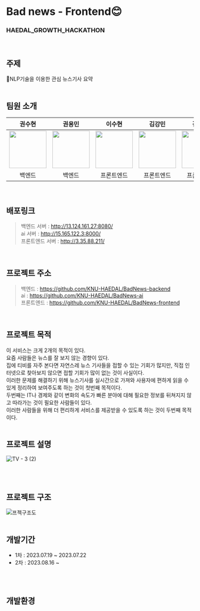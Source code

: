 # Bad news - Frontend😊
### HAEDAL_GROWTH_HACKATHON
<br>

## 주제
📰NLP기술을 이용한 관심 뉴스기사 요약
<br>
<br>

## 팀원 소개
| 권수현 | 권용민 | 이수현 | 김강민 | 김민주 |
| :-----: | :-----: | :-----: | :-----: | :-----: |
| [<img src="https://github.com/kwonssshyeon.png" width="100px">](https://github.com/kwonssshyeon) | [<img src="https://github.com/rnjs5540.png" width="100px">](https://github.com/rnjs5540) | [<img src="https://github.com/DingX2.png" width="100px">](https://github.com/DingX2) | [<img src="https://github.com/dobbymin.png" width="100px">](https://github.com/dobbymin) | [<img src="https://github.com/joojjang.png" width="100px">](https://github.com/joojjang) | 
| 백엔드 | 백엔드 | 프론트엔드 | 프론트엔드 | 프론트엔드
<br>

## 배포링크
> 백엔드 서버 : http://13.124.161.27:8080/
> <br>
> ai 서버 : http://15.165.122.3:8000/
> <br>
> 프론트엔드 서버 : http://3.35.88.211/
<br>

## 프로젝트 주소
> 백엔드 : https://github.com/KNU-HAEDAL/BadNews-backend
> <br>
> ai : https://github.com/KNU-HAEDAL/BadNews-ai
> <br>
> 프론트엔드 : https://github.com/KNU-HAEDAL/BadNews-frontend
<br>


## 프로젝트 목적
이 서비스는 크게 2개의 목적이 있다.
<br>
요즘 사람들은 뉴스를 잘 보지 않는 경향이 있다.
<br>
집에 티비를 자주 본다면 자연스레 뉴스 기사들을 접할 수 있는 기회가 많지만, 직접 인터넷으로 찾아보지 않으면 접할 기회가 많이 없는 것이 사실이다.
<br>
이러한 문제를 해결하기 위해 뉴스기사를 실시간으로 가져와 사용자에 편하게 읽을 수 있게 정리하여 보여주도록 하는 것이 첫번째 목적이다.
<br>
두번째는 IT나 경제와 같이 변화의 속도가 빠른 분야에 대해 필요한 정보를 뒤쳐지지 않고 따라가는 것이 필요한 사람들이 있다.
<br>
이러한 사람들을 위해 더 편리하게 서비스를 제공받을 수 있도록 하는 것이 두번째 목적이다.
<br>
<br>


## 프로젝트 설명
![TV - 3 (2)](https://github.com/KNU-HAEDAL/BadNews-backend/assets/104684033/b0b59c42-8a8e-4683-814f-ad150a7d2811)

<br>
<br>

## 프로젝트 구조
![프젝구조도](https://github.com/KNU-HAEDAL/BadNews-backend/assets/104684033/312c0981-5e49-41f5-9907-05a3842d3681)
<br>
<br>

## 개발기간
- 1차 : 2023.07.19 ~ 2023.07.22
- 2차 : 2023.08.16 ~
<br>
<br>

## 개발환경

  
<br>
<br>


